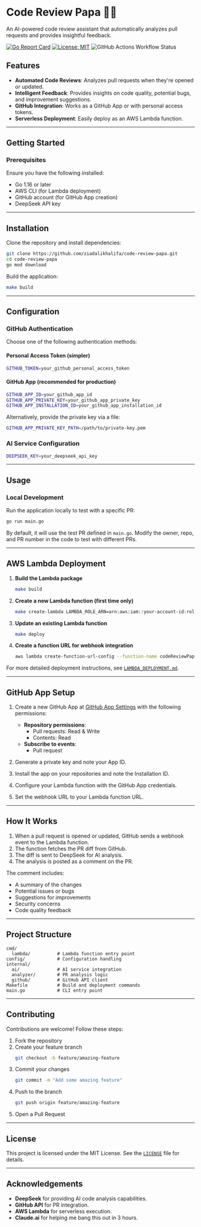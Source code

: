 # Code Review Papa 🧙‍♂️

An AI-powered code review assistant that automatically analyzes pull requests and provides insightful feedback.


[![Go Report Card](https://goreportcard.com/badge/github.com/ziadalikhalifa/code-review-papa)](https://goreportcard.com/report/github.com/ziadalikhalifa/code-review-papa)
[![License: MIT](https://img.shields.io/badge/License-MIT-yellow.svg)](https://opensource.org/licenses/MIT)
![GitHub Actions Workflow Status](https://github.com/ziadalikhalifa/code-review-papa/actions/workflows/build_and_deploy.yml/badge.svg)

## Features

- **Automated Code Reviews**: Analyzes pull requests when they're opened or updated.  
- **Intelligent Feedback**: Provides insights on code quality, potential bugs, and improvement suggestions.  
- **GitHub Integration**: Works as a GitHub App or with personal access tokens.  
- **Serverless Deployment**: Easily deploy as an AWS Lambda function.  

---

## Getting Started

### Prerequisites

Ensure you have the following installed:

- Go 1.16 or later  
- AWS CLI (for Lambda deployment)  
- GitHub account (for GitHub App creation)  
- DeepSeek API key  

---

## Installation

Clone the repository and install dependencies:

```sh
git clone https://github.com/ziadalikhalifa/code-review-papa.git
cd code-review-papa
go mod download
```

Build the application:

```sh
make build
```

---

## Configuration

### GitHub Authentication

Choose one of the following authentication methods:

#### **Personal Access Token (simpler)**  
```sh
GITHUB_TOKEN=your_github_personal_access_token
```

#### **GitHub App (recommended for production)**  
```sh
GITHUB_APP_ID=your_github_app_id
GITHUB_APP_PRIVATE_KEY=your_github_app_private_key
GITHUB_APP_INSTALLATION_ID=your_github_app_installation_id
```
Alternatively, provide the private key via a file:  
```sh
GITHUB_APP_PRIVATE_KEY_PATH=/path/to/private-key.pem
```

### AI Service Configuration

```sh
DEEPSEEK_KEY=your_deepseek_api_key
```

---

## Usage

### Local Development

Run the application locally to test with a specific PR:

```sh
go run main.go
```

By default, it will use the test PR defined in `main.go`. Modify the owner, repo, and PR number in the code to test with different PRs.

---

## AWS Lambda Deployment

1. **Build the Lambda package**  
   ```sh
   make build
   ```
   
2. **Create a new Lambda function (first time only)**  
   ```sh
   make create-lambda LAMBDA_ROLE_ARN=arn:aws:iam::your-account-id:role/your-lambda-role
   ```

3. **Update an existing Lambda function**  
   ```sh
   make deploy
   ```

4. **Create a function URL for webhook integration**  
   ```sh
   aws lambda create-function-url-config --function-name codeReviewPapa --auth-type NONE --region us-east-1
   ```

For more detailed deployment instructions, see [`LAMBDA_DEPLOYMENT.md`](LAMBDA_DEPLOYMENT.md).

---

## GitHub App Setup

1. Create a new GitHub App at [GitHub App Settings](https://github.com/settings/apps/new) with the following permissions:

   - **Repository permissions**:
     - Pull requests: Read & Write  
     - Contents: Read  
   - **Subscribe to events**:
     - Pull request  

2. Generate a private key and note your App ID.  
3. Install the app on your repositories and note the Installation ID.  
4. Configure your Lambda function with the GitHub App credentials.  
5. Set the webhook URL to your Lambda function URL.  

---

## How It Works

1. When a pull request is opened or updated, GitHub sends a webhook event to the Lambda function.  
2. The function fetches the PR diff from GitHub.  
3. The diff is sent to DeepSeek for AI analysis.  
4. The analysis is posted as a comment on the PR.

The comment includes:

- A summary of the changes  
- Potential issues or bugs  
- Suggestions for improvements  
- Security concerns  
- Code quality feedback  

---

## Project Structure

```
cmd/
  lambda/          # Lambda function entry point
config/            # Configuration handling
internal/
  ai/              # AI service integration
  analyzer/        # PR analysis logic
  github/          # GitHub API client
Makefile           # Build and deployment commands
main.go            # CLI entry point
```

---

## Contributing

Contributions are welcome! Follow these steps:

1. Fork the repository  
2. Create your feature branch  
   ```sh
   git checkout -b feature/amazing-feature
   ```
3. Commit your changes  
   ```sh
   git commit -m "Add some amazing feature"
   ```
4. Push to the branch  
   ```sh
   git push origin feature/amazing-feature
   ```
5. Open a Pull Request  

---

## License

This project is licensed under the MIT License. See the [`LICENSE`](LICENSE) file for details.

---

## Acknowledgements

- **DeepSeek** for providing AI code analysis capabilities.  
- **GitHub API** for PR integration.  
- **AWS Lambda** for serverless execution.  
- **Claude.ai** for helping me bang this out in 3 hours.

